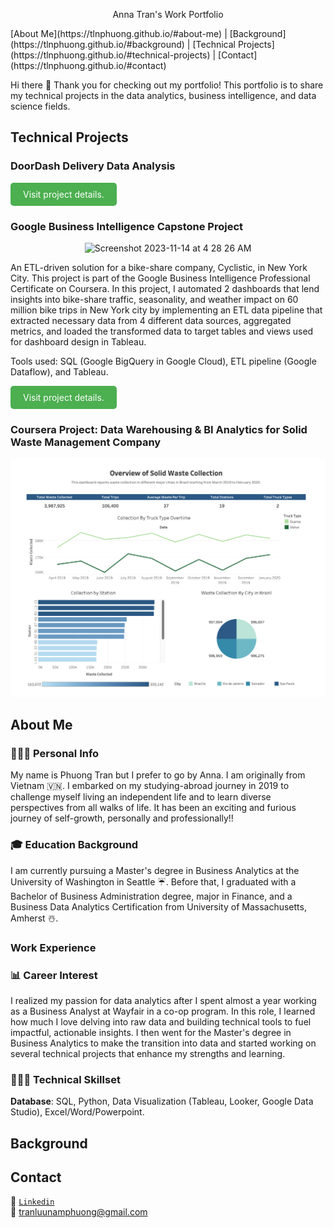 <p align="center">
  Anna Tran's Work Portfolio
</p>

<p style="width: 100%;">
[About Me](https://tlnphuong.github.io/#about-me) | [Background](https://tlnphuong.github.io/#background) | [Technical Projects](https://tlnphuong.github.io/#technical-projects) | [Contact](https://tlnphuong.github.io/#contact)
</p>

Hi there 👋 Thank you for checking out my portfolio! This portfolio is to share my technical projects in the data analytics, business intelligence, and data science fields.

## Technical Projects
### **DoorDash Delivery Data Analysis**

  
<a href="https://tlnphuong.github.io/doordash-delivery-data-analysis.html" style="background-color: #4CAF50; color: white; padding: 10px 20px; text-align: center; text-decoration: none; display: inline-block; border-radius: 5px;">Visit project details.</a> 


### Google Business Intelligence Capstone Project
<p align="center">
<img width="576" alt="Screenshot 2023-11-14 at 4 28 26 AM" src="https://github.com/tlnphuong/tlnphuong.github.io/assets/76439999/a562835d-4db9-4a94-a5d2-421e5029c3fc">
</p>
An ETL-driven solution for a bike-share company, Cyclistic, in New York City. This project is part of the Google Business Intelligence Professional Certificate on Coursera. In this project, I automated 2 dashboards that lend insights into bike-share traffic, seasonality, and weather impact on 60 million bike trips in New York city by implementing an ETL data pipeline that extracted necessary data from 4 different data sources, aggregated metrics, and loaded the transformed data to target tables and views used for dashboard design in Tableau.

Tools used: SQL (Google BigQuery in Google Cloud), ETL pipeline (Google Dataflow), and Tableau.

<a href="https://tlnphuong.github.io/doordash-delivery-data-analysis.html" style="background-color: #4CAF50; color: white; padding: 10px 20px; text-align: center; text-decoration: none; display: inline-block; border-radius: 5px;">Visit project details.</a> 

### **Coursera Project: Data Warehousing & BI Analytics for Solid Waste Management Company**

   ![plot](../Data-Warehousing-Project/Tableau-Dashboard.png)
  
## About Me
### 👩🏻‍🏫 Personal Info
My name is Phuong Tran but I prefer to go by Anna. I am originally from Vietnam 🇻🇳. I embarked on my studying-abroad journey in 2019 to challenge myself living an independent life and to learn diverse perspectives from all walks of life. It has been an exciting and furious journey of self-growth, personally and professionally!!

### 🎓 Education Background
I am currently pursuing a Master's degree in Business Analytics at the University of Washington in Seattle ☔️. Before that, I graduated with a Bachelor of Business Administration degree, major in Finance, and a Business Data Analytics Certification from University of Massachusetts, Amherst ☃️.

### Work Experience

### 📊 Career Interest
I realized my passion for data analytics after I spent almost a year working as a Business Analyst at Wayfair in a co-op program. In this role, I learned how much I love delving into raw data and building technical tools to fuel impactful, actionable insights. I then went for the Master's degree in Business Analytics to make the transition into data and started working on several technical projects that enhance my strengths and learning.

### 👩🏻‍💻 Technical Skillset
**Database**:
 SQL, Python, Data Visualization (Tableau, Looker, Google Data Studio), Excel/Word/Powerpoint.

## Background

## **Contact**
🔗 [`Linkedin`](https://www.linkedin.com/in/anna-phuong-tran/) \
📩 tranluunamphuong@gmail.com








